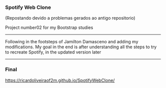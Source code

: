 ### Spotify Web Clone 

(Repostando devido a problemas gerados ao antigo repositorio)

Project number02 for my Bootstrap studies

<hr>
Following in the footsteps of Jamilton Damasceno and adding my modifications. My goal in the end is after understanding all the steps to try to recreate Spotify, in the updated version later
<hr>

### Final 
https://ricardoliveiraof2m.github.io/SpotifyWebClone/
